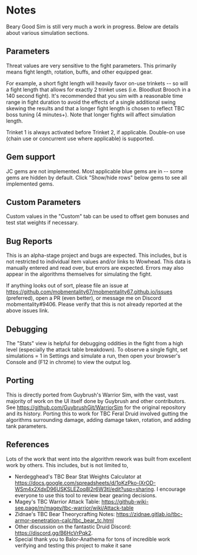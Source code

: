 Notes
=====

Beary Good Sim is still very much a work in progress. Below are details about various simulation sections.

## Parameters
Threat values are very sensitive to the fight parameters. This primarily means fight length, rotation, buffs, and other equipped gear.

For example, a short fight length will heavily favor on-use trinkets -- so will a fight length that allows for exactly 2 trinket uses (i.e. Bloodlust Brooch in a 140 second fight). It's recommended that you sim with a reasonable time range in fight duration to avoid the effects of a single additional swing skewing the results and that a longer fight length is chosen to reflect TBC boss tuning (4 minutes+). Note that longer fights will affect simulation length.

Trinket 1 is always activated before Trinket 2, if applicable. Double-on use (chain use or concurrent use where applicable) is supported.

## Gem support
JC gems are not implemented. Most applicable blue gems are in -- some gems are hidden by default. Click "Show/hide rows" below gems to see all implemented gems.

## Custom Parameters
Custom values in the "Custom" tab can be used to offset gem bonuses and test stat weights if necessary.

## Bug Reports
This is an alpha-stage project and bugs are expected. This includes, but is not restricted to individual item values and/or links to Wowhead. This data is manually entered and read over, but errors are expected. Errors may also appear in the algorithms themselves for simulating the fight. 

If anything looks out of sort, please file an issue at https://github.com/mobmentality67/mobmentality67.github.io/issues (preferred), open a PR (even better), or message me on Discord mobmentality#9406. Please verify that this is not already reported at the above issues link.

## Debugging
The "Stats" view is helpful for debugging oddities in the fight from a high level (especially the attack table breakdown). To observe a single fight, set simulations = 1 in Settings and simulate a run, then open your browser's Console and (F12 in chrome) to view the output log.

## Porting
This is directly ported from Guybrush's Warrior Sim, with the vast, vast majority of work on the UI itself done by Guybrush and other contributors. See https://github.com/GuybrushGit/WarriorSim for the original repository and its history. Porting this to work for TBC Feral Druid involved gutting the algorithms surrounding damage, adding damage taken, rotation, and adding tank parameters.

## References
Lots of the work that went into the algorithm rework was built from excellent work by others. This includes, but is not limited to,
* Nerdegghead's TBC Bear Stat Weights Calculator at https://docs.google.com/spreadsheets/d/1oKzPko-lXrOD-WSm4x2XdxD96USKSLEZoq8l2r6W3tI/edit?usp=sharing. I encourage everyone to use this tool to review bear gearing decisions.
* Magey's TBC Warrior Attack Table: https://github-wiki-see.page/m/magey/tbc-warrior/wiki/Attack-table
* Zidnae's TBC Bear Theorycrafting Notes: https://zidnae.gitlab.io/tbc-armor-penetration-calc/tbc_bear_tc.html
* Other discussion on the fantastic Druid Discord: https://discord.gg/B6HcVrPqk2. 
* Special thank you to Balor-Anathema for tons of incredible work verifying and testing this project to make it sane